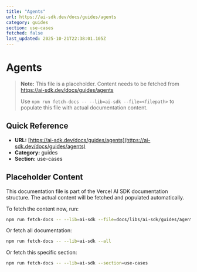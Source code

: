 ```yaml
---
title: "Agents"
url: https://ai-sdk.dev/docs/guides/agents
category: guides
section: use-cases
fetched: false
last_updated: 2025-10-21T22:38:01.105Z
---
```


# Agents

> **Note:** This file is a placeholder. Content needs to be fetched from https://ai-sdk.dev/docs/guides/agents
>
> Use `npm run fetch-docs -- --lib=ai-sdk --file=<filepath>` to populate this file with actual documentation content.

## Quick Reference

- **URL:** [https://ai-sdk.dev/docs/guides/agents](https://ai-sdk.dev/docs/guides/agents)
- **Category:** guides
- **Section:** use-cases

## Placeholder Content

This documentation file is part of the Vercel AI SDK documentation structure.
The actual content will be fetched and populated automatically.

To fetch the content now, run:

```bash
npm run fetch-docs -- --lib=ai-sdk --file=docs/libs/ai-sdk/guides/agents.md
```

Or fetch all documentation:

```bash
npm run fetch-docs -- --lib=ai-sdk --all
```

Or fetch this specific section:

```bash
npm run fetch-docs -- --lib=ai-sdk --section=use-cases
```
